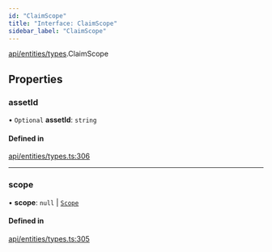 ```yaml
---
id: "ClaimScope"
title: "Interface: ClaimScope"
sidebar_label: "ClaimScope"
---
```


[api/entities/types](../../../../../modules/API/Entities/Types/Types.md).ClaimScope

## Properties

### assetId

• `Optional` **assetId**: `string`

#### Defined in

[api/entities/types.ts:306](https://github.com/PolymeshAssociation/polymesh-sdk/blob/8a9158669/src/api/entities/types.ts#L306)

___

### scope

• **scope**: ``null`` \| [`Scope`](../Scope/Scope.md)

#### Defined in

[api/entities/types.ts:305](https://github.com/PolymeshAssociation/polymesh-sdk/blob/8a9158669/src/api/entities/types.ts#L305)
